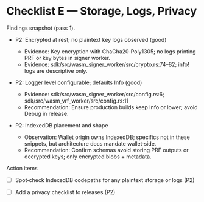 # Checklist E — Storage, Logs, Privacy

Findings snapshot (pass 1).

- P2: Encrypted at rest; no plaintext key logs observed (good)
  - Evidence: Key encryption with ChaCha20‑Poly1305; no logs printing PRF or key bytes in signer worker.
  - Evidence: sdk/src/wasm_signer_worker/src/crypto.rs:74–82; info! logs are descriptive only.

- P2: Logger level configurable; defaults Info (good)
  - Evidence: sdk/src/wasm_signer_worker/src/config.rs:6; sdk/src/wasm_vrf_worker/src/config.rs:11
  - Recommendation: Ensure production builds keep Info or lower; avoid Debug in release.

- P2: IndexedDB placement and shape
  - Observation: Wallet origin owns IndexedDB; specifics not in these snippets, but architecture docs mandate wallet‑side.
  - Recommendation: Confirm schemas avoid storing PRF outputs or decrypted keys; only encrypted blobs + metadata.

Action items
- [ ] Spot‑check IndexedDB codepaths for any plaintext storage or logs (P2)
- [ ] Add a privacy checklist to releases (P2)

